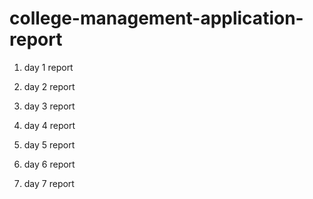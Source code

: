 # college-management-application-report


1. day 1 report 

2. day 2 report

3. day 3 report

4. day 4 report

5. day 5 report 

6. day 6 report

7. day 7 report
